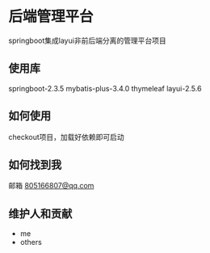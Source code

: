 # 后端管理平台
springboot集成layui非前后端分离的管理平台项目
## 使用库
springboot-2.3.5 mybatis-plus-3.4.0 thymeleaf layui-2.5.6
## 如何使用
checkout项目，加载好依赖即可启动
## 如何找到我
邮箱 805166807@qq.com
## 维护人和贡献
* me
* others


